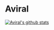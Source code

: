 # Aviral
[![Aviral's github stats](https://github-readme-stats.vercel.app/api?username=aviralx10)](https://github.com/anuraghazra/github-readme-stats)
